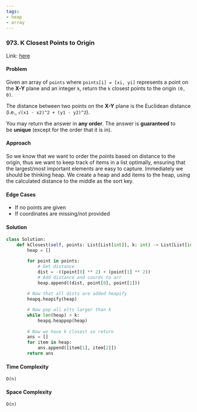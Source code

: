 ```yaml
---
tags:
- heap
- array
---
```

### 973. K Closest Points to Origin

Link: [here](https://leetcode.com/problems/k-closest-points-to-origin/description/)

#### Problem
Given an array of `points` where `points[i] = [xi, yi]` represents a point on the **X-Y** plane and an integer `k`, return the `k` closest points to the origin `(0, 0)`.

The distance between two points on the **X-Y** plane is the Euclidean distance (i.e., `√(x1 - x2)^2 + (y1 - y2)^2`).

You may return the answer in **any order**. The answer is **guaranteed** to be **unique** (except for the order that it is in).

#### Approach
So we know that we want to order the points based on distance to the origin, thus we want to keep track of items in a list optimally, ensuring that the largest/most important elements are easy to capture. Immediately we should be thinking heap.
We create a heap and add items to the heap, using the calculated distance to the middle as the sort key. 

#### Edge Cases
- If no points are given
- If coordinates are missing/not provided

#### Solution
```python 
class Solution:
    def kClosest(self, points: List[List[int]], k: int) -> List[List[int]]:
        heap = []

        for point in points:
            # Get distance
            dist = -((point[0] ** 2) + (point[1] ** 2))
            # Add distance and coords to arr
            heap.append((dist, point[0], point[1]))
        
        # Now that all dists are added heapify
        heapq.heapify(heap)

        # Now pop all elts larger than k
        while len(heap) > k:
            heapq.heappop(heap)
        
        # Now we have k closest so return
        ans = []
        for item in heap:
            ans.append([item[1], item[2]])
        return ans
```

#### Time Complexity
`O(n)`

#### Space Complexity
`O(n)`

